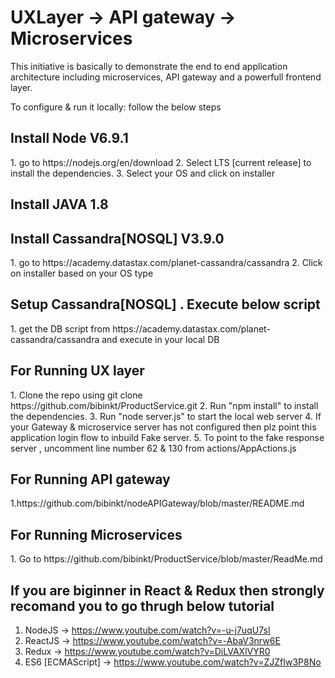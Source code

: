 # UXLayer -> API gateway -> Microservices

This initiative is basically to demonstrate the end to end application architecture including microservices,
API gateway and a powerfull frontend layer.

To configure & run it locally: follow the below steps

<h2>Install Node V6.9.1</h2>
1.	go to https://nodejs.org/en/download
2.	Select LTS [current release] to install the dependencies.
3.	Select your OS and click on installer

<h2>Install JAVA 1.8</h2>

<h2>Install Cassandra[NOSQL] V3.9.0</h2>
1.	go to https://academy.datastax.com/planet-cassandra/cassandra
2.	Click on installer based on your OS type

<h2>Setup Cassandra[NOSQL] . Execute below script</h2>
1.	get the DB script from https://academy.datastax.com/planet-cassandra/cassandra and execute in your local DB

<h2>For Running UX layer</h2>
1.	Clone the repo using git clone https://github.com/bibinkt/ProductService.git
2.	Run "npm install" to install the dependencies.
3.	Run "node server.js" to start the local web server
4.  If your Gateway & microservice server has not configured then plz point this application login flow to inbuild Fake server.
5.  To point to the fake response server , uncomment line number 62 & 130 from actions/AppActions.js

<h2>For Running API gateway</h2>
1.https://github.com/bibinkt/nodeAPIGateway/blob/master/README.md

<h2>For Running Microservices</h2>
 1. Go to https://github.com/bibinkt/ProductService/blob/master/ReadMe.md

<h2>If you are biginner in React & Redux then strongly recomand you to go thrugh below tutorial</h2>

1. NodeJS -> https://www.youtube.com/watch?v=-u-j7uqU7sI
2. ReactJS -> https://www.youtube.com/watch?v=-AbaV3nrw6E
3. Redux -> https://www.youtube.com/watch?v=DiLVAXlVYR0
4. ES6 [ECMAScript] -> https://www.youtube.com/watch?v=ZJZfIw3P8No

